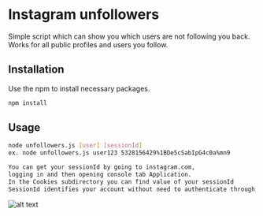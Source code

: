 # Instagram unfollowers

Simple script which can show you which users are not following you back. Works for all public profiles and users you follow.

## Installation

Use the npm to install necessary packages.

```bash
npm install
```

## Usage

```bash
node unfollowers.js [user] [sessionId]
ex. node unfollowers.js user123 5328156429%1BDe5cSabIpG4c0a%mn9

You can get your sessionId by going to instagram.com, 
logging in and then opening console tab Application. 
In the Cookies subdirectory you can find value of your sessionId
SessionId identifies your account without need to authenticate through the script
```
![alt text](https://image.prntscr.com/image/YG_rp-ZmRI2hrDvtuKM31A.png)
